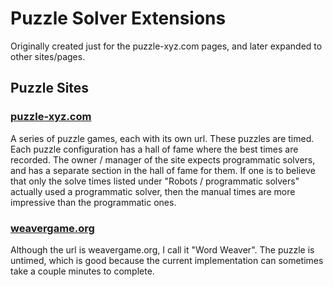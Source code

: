 # Puzzle Solver Extensions

Originally created just for the puzzle-xyz.com pages, and later expanded to other sites/pages. 

## Puzzle Sites

### [puzzle-xyz.com](https://www.puzzle-nonograms.com/)

A series of puzzle games, each with its own url. These puzzles are timed. Each puzzle configuration has a hall of fame where the best times are recorded. The owner / manager of the site expects programmatic solvers, and has a separate section in the hall of fame for them. If one is to believe that only the solve times listed under "Robots / programmatic solvers" actually used a programmatic solver, then the manual times are more impressive than the programmatic ones.

### [weavergame.org](https://weavergame.org/)

Although the url is weavergame.org, I call it "Word Weaver". The puzzle is untimed, which is good because the current implementation can sometimes take a couple minutes to complete.
